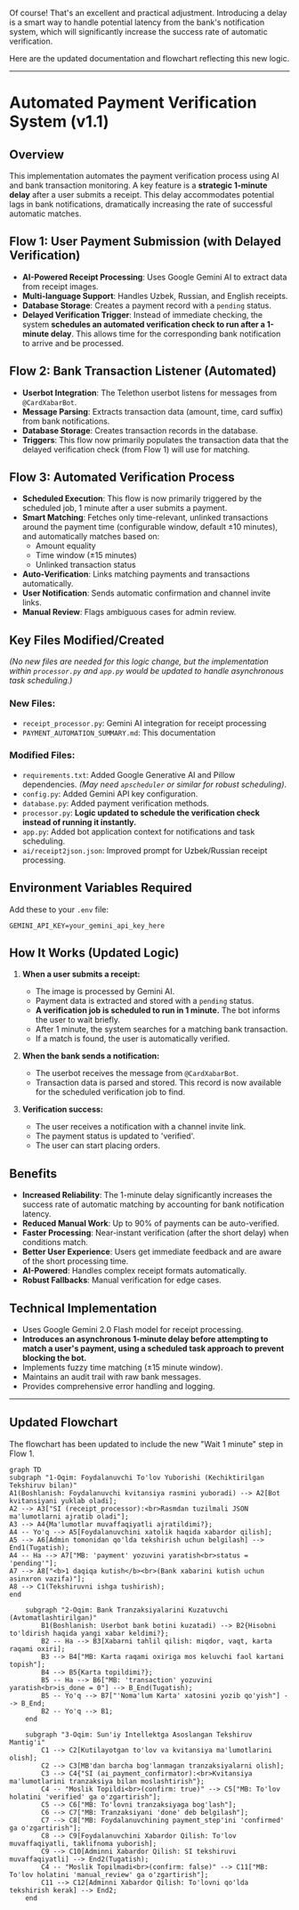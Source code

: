 Of course! That's an excellent and practical adjustment. Introducing a delay is a smart way to handle potential latency from the bank's notification system, which will significantly increase the success rate of automatic verification.

Here are the updated documentation and flowchart reflecting this new logic.

---

# Automated Payment Verification System (v1.1)

## Overview

This implementation automates the payment verification process using AI and bank transaction monitoring. A key feature is a **strategic 1-minute delay** after a user submits a receipt. This delay accommodates potential lags in bank notifications, dramatically increasing the rate of successful automatic matches.

## Flow 1: User Payment Submission (with Delayed Verification)

- **AI-Powered Receipt Processing**: Uses Google Gemini AI to extract data from receipt images.
- **Multi-language Support**: Handles Uzbek, Russian, and English receipts.
- **Database Storage**: Creates a payment record with a `pending` status.
- **Delayed Verification Trigger**: Instead of immediate checking, the system **schedules an automated verification check to run after a 1-minute delay**. This allows time for the corresponding bank notification to arrive and be processed.

## Flow 2: Bank Transaction Listener (Automated)

- **Userbot Integration**: The Telethon userbot listens for messages from `@CardXabarBot`.
- **Message Parsing**: Extracts transaction data (amount, time, card suffix) from bank notifications.
- **Database Storage**: Creates transaction records in the database.
- **Triggers**: This flow now primarily populates the transaction data that the delayed verification check (from Flow 1) will use for matching.

## Flow 3: Automated Verification Process

- **Scheduled Execution**: This flow is now primarily triggered by the scheduled job, 1 minute after a user submits a payment.
- **Smart Matching**: Fetches only time-relevant, unlinked transactions around the payment time (configurable window, default ±10 minutes), and automatically matches based on:
  - Amount equality
  - Time window (±15 minutes)
  - Unlinked transaction status
- **Auto-Verification**: Links matching payments and transactions automatically.
- **User Notification**: Sends automatic confirmation and channel invite links.
- **Manual Review**: Flags ambiguous cases for admin review.

## Key Files Modified/Created

_(No new files are needed for this logic change, but the implementation within `processor.py` and `app.py` would be updated to handle asynchronous task scheduling.)_

### New Files:

- `receipt_processor.py`: Gemini AI integration for receipt processing
- `PAYMENT_AUTOMATION_SUMMARY.md`: This documentation

### Modified Files:

- `requirements.txt`: Added Google Generative AI and Pillow dependencies. _(May need `apscheduler` or similar for robust scheduling)_.
- `config.py`: Added Gemini API key configuration.
- `database.py`: Added payment verification methods.
- `processor.py`: **Logic updated to schedule the verification check instead of running it instantly.**
- `app.py`: Added bot application context for notifications and task scheduling.
- `ai/receipt2json.json`: Improved prompt for Uzbek/Russian receipt processing.

## Environment Variables Required

Add these to your `.env` file:

```
GEMINI_API_KEY=your_gemini_api_key_here
```

## How It Works (Updated Logic)

1.  **When a user submits a receipt:**

    - The image is processed by Gemini AI.
    - Payment data is extracted and stored with a `pending` status.
    - **A verification job is scheduled to run in 1 minute.** The bot informs the user to wait briefly.
    - After 1 minute, the system searches for a matching bank transaction.
    - If a match is found, the user is automatically verified.

2.  **When the bank sends a notification:**

    - The userbot receives the message from `@CardXabarBot`.
    - Transaction data is parsed and stored. This record is now available for the scheduled verification job to find.

3.  **Verification success:**
    - The user receives a notification with a channel invite link.
    - The payment status is updated to 'verified'.
    - The user can start placing orders.

## Benefits

- **Increased Reliability**: The 1-minute delay significantly increases the success rate of automatic matching by accounting for bank notification latency.
- **Reduced Manual Work**: Up to 90% of payments can be auto-verified.
- **Faster Processing**: Near-instant verification (after the short delay) when conditions match.
- **Better User Experience**: Users get immediate feedback and are aware of the short processing time.
- **AI-Powered**: Handles complex receipt formats automatically.
- **Robust Fallbacks**: Manual verification for edge cases.

## Technical Implementation

- Uses Google Gemini 2.0 Flash model for receipt processing.
- **Introduces an asynchronous 1-minute delay before attempting to match a user's payment, using a scheduled task approach to prevent blocking the bot.**
- Implements fuzzy time matching (±15 minute window).
- Maintains an audit trail with raw bank messages.
- Provides comprehensive error handling and logging.

---

## Updated Flowchart

The flowchart has been updated to include the new "Wait 1 minute" step in Flow 1.

```mermaid
graph TD
subgraph "1-Oqim: Foydalanuvchi To'lov Yuborishi (Kechiktirilgan Tekshiruv bilan)"
A1(Boshlanish: Foydalanuvchi kvitansiya rasmini yuboradi) --> A2[Bot kvitansiyani yuklab oladi];
A2 --> A3["SI (receipt_processor):<br>Rasmdan tuzilmali JSON ma'lumotlarni ajratib oladi"];
A3 --> A4{Ma'lumotlar muvaffaqiyatli ajratildimi?};
A4 -- Yo'q --> A5[Foydalanuvchini xatolik haqida xabardor qilish];
A5 --> A6[Admin tomonidan qo'lda tekshirish uchun belgilash] --> End1(Tugatish);
A4 -- Ha --> A7["MB: 'payment' yozuvini yaratish<br>status = 'pending'"];
A7 --> A8["<b>1 daqiqa kutish</b><br>(Bank xabarini kutish uchun asinxron vazifa)"];
A8 --> C1(Tekshiruvni ishga tushirish);
end

    subgraph "2-Oqim: Bank Tranzaksiyalarini Kuzatuvchi (Avtomatlashtirilgan)"
        B1(Boshlanish: Userbot bank botini kuzatadi) --> B2{Hisobni to'ldirish haqida yangi xabar keldimi?};
        B2 -- Ha --> B3[Xabarni tahlil qilish: miqdor, vaqt, karta raqami oxiri];
        B3 --> B4["MB: Karta raqami oxiriga mos keluvchi faol kartani topish"];
        B4 --> B5{Karta topildimi?};
        B5 -- Ha --> B6["MB: 'transaction' yozuvini yaratish<br>is_done = 0"] --> B_End(Tugatish);
        B5 -- Yo'q --> B7["'Noma'lum Karta' xatosini yozib qo'yish"] --> B_End;
        B2 -- Yo'q --> B1;
    end

    subgraph "3-Oqim: Sun'iy Intellektga Asoslangan Tekshiruv Mantig'i"
        C1 --> C2[Kutilayotgan to'lov va kvitansiya ma'lumotlarini olish];
        C2 --> C3[MB'dan barcha bog'lanmagan tranzaksiyalarni olish];
        C3 --> C4{"SI (ai_payment_confirmator):<br>Kvitansiya ma'lumotlarini tranzaksiya bilan moslashtirish"};
        C4 -- "Moslik Topildi<br>(confirm: true)" --> C5["MB: To'lov holatini 'verified' ga o'zgartirish"];
        C5 --> C6["MB: To'lovni tranzaksiyaga bog'lash"];
        C6 --> C7["MB: Tranzaksiyani 'done' deb belgilash"];
        C7 --> C8["MB: Foydalanuvchining payment_step'ini 'confirmed' ga o'zgartirish"];
        C8 --> C9[Foydalanuvchini Xabardor Qilish: To'lov muvaffaqiyatli, taklifnoma yuborish];
        C9 --> C10[Adminni Xabardor Qilish: SI tekshiruvi muvaffaqiyatli] --> End2(Tugatish);
        C4 -- "Moslik Topilmadi<br>(confirm: false)" --> C11["MB: To'lov holatini 'manual_review' ga o'zgartirish"];
        C11 --> C12[Adminni Xabardor Qilish: To'lovni qo'lda tekshirish kerak] --> End2;
    end

```
